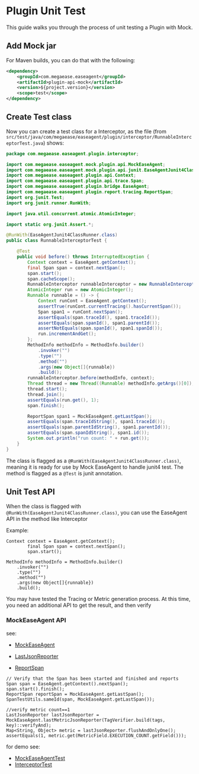 # Plugin Unit Test

This guide walks you through the process of unit testing a Plugin with Mock.

## Add Mock jar

For Maven builds, you can do that with the following:

```xml
<dependency>
    <groupId>com.megaease.easeagent</groupId>
    <artifactId>plugin-api-mock</artifactId>
    <version>${project.version}</version>
    <scope>test</scope>
</dependency>
```

## Create Test class

Now you can create a test class for a Interceptor, as the file (from `src/test/java/com/megaease/easeagent/plugin/interceptor/RunnableInterceptorTest.java`) shows:

```java
package com.megaease.easeagent.plugin.interceptor;

import com.megaease.easeagent.mock.plugin.api.MockEaseAgent;
import com.megaease.easeagent.mock.plugin.api.junit.EaseAgentJunit4ClassRunner;
import com.megaease.easeagent.plugin.api.Context;
import com.megaease.easeagent.plugin.api.trace.Span;
import com.megaease.easeagent.plugin.bridge.EaseAgent;
import com.megaease.easeagent.plugin.report.tracing.ReportSpan;
import org.junit.Test;
import org.junit.runner.RunWith;

import java.util.concurrent.atomic.AtomicInteger;

import static org.junit.Assert.*;

@RunWith(EaseAgentJunit4ClassRunner.class)
public class RunnableInterceptorTest {

    @Test
    public void before() throws InterruptedException {
        Context context = EaseAgent.getContext();
        final Span span = context.nextSpan();
        span.start();
        span.cacheScope();
        RunnableInterceptor runnableInterceptor = new RunnableInterceptor();
        AtomicInteger run = new AtomicInteger();
        Runnable runnable = () -> {
            Context runCont = EaseAgent.getContext();
            assertTrue(runCont.currentTracing().hasCurrentSpan());
            Span span1 = runCont.nextSpan();
            assertEquals(span.traceId(), span1.traceId());
            assertEquals(span.spanId(), span1.parentId());
            assertNotEquals(span.spanId(), span1.spanId());
            run.incrementAndGet();
        };
        MethodInfo methodInfo = MethodInfo.builder()
            .invoker("")
            .type("")
            .method("")
            .args(new Object[]{runnable})
            .build();
        runnableInterceptor.before(methodInfo, context);
        Thread thread = new Thread((Runnable) methodInfo.getArgs()[0]);
        thread.start();
        thread.join();
        assertEquals(run.get(), 1);
        span.finish();

        ReportSpan span1 = MockEaseAgent.getLastSpan();
        assertEquals(span.traceIdString(), span1.traceId());
        assertEquals(span.parentIdString(), span1.parentId());
        assertEquals(span.spanIdString(), span1.id());
        System.out.println("run count: " + run.get());
    }
}
```
 
The class is flagged as a `@RunWith(EaseAgentJunit4ClassRunner.class)`, meaning it is ready for use by Mock EaseAgent to handle junit4 test. 
The method is flagged as a `@Test` is junit annotation. 

## Unit Test API

When the class is flagged with `@RunWith(EaseAgentJunit4ClassRunner.class)`, you can use the EaseAgent API in the method like Interceptor

Example:
```
Context context = EaseAgent.getContext();
        final Span span = context.nextSpan();
        span.start();
```
```
MethodInfo methodInfo = MethodInfo.builder()
    .invoker("")
    .type("")
    .method("")
    .args(new Object[]{runnable})
    .build();
```

You may have tested the Tracing or Metric generation process. At this time, you need an additional API to get the result, and then verify

### MockEaseAgent API
see:

* [MockEaseAgent](../mock/plugin-api-mock/src/main/java/com/megaease/easeagent/mock/plugin/api/MockEaseAgent.java)

* [LastJsonReporter](../mock/report-mock/src/main/java/com/megaease/easeagent/mock/report/impl/LastJsonReporter.java)

* [ReportSpan](../plugin-api/src/main/java/com/megaease/easeagent/plugin/report/tracing/ReportSpan.java)


```
// Verify that the Span has been started and finished and reports
Span span = EaseAgent.getContext().nextSpan();
span.start().finish();
ReportSpan reportSpan = MockEaseAgent.getLastSpan();
SpanTestUtils.sameId(span, MockEaseAgent.getLastSpan());

//verify metric count==1
LastJsonReporter lastJsonReporter = MockEaseAgent.lastMetricJsonReporter(TagVerifier.build(tags, key)::verifyAnd);
Map<String, Object> metric = lastJsonReporter.flushAndOnlyOne();
assertEquals(1, metric.get(MetricField.EXECUTION_COUNT.getField()));
```

for demo see: 
* [MockEaseAgentTest](../mock/plugin-api-mock/src/test/java/com/megaease/easeagent/mock/plugin/api/demo/MockEaseAgentTest.java)
* [InterceptorTest](../mock/plugin-api-mock/src/test/java/com/megaease/easeagent/mock/plugin/api/demo/InterceptorTest.java)

